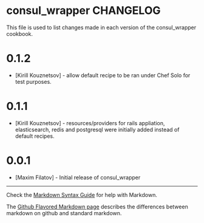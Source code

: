 consul_wrapper CHANGELOG
========================

This file is used to list changes made in each version of the consul_wrapper cookbook.

# 0.1.2
- [Kirill Kouznetsov] - allow default recipe to be ran under Chef Solo for test purposes.

# 0.1.1
- [Kirill Kouznetsov] - resources/providers for rails appliation, elasticsearch, redis and postgresql were initially added instead of default recipes.

# 0.0.1
- [Maxim Filatov] - Initial release of consul_wrapper

- - -
Check the [Markdown Syntax Guide](http://daringfireball.net/projects/markdown/syntax) for help with Markdown.

The [Github Flavored Markdown page](http://github.github.com/github-flavored-markdown/) describes the differences between markdown on github and standard markdown.

